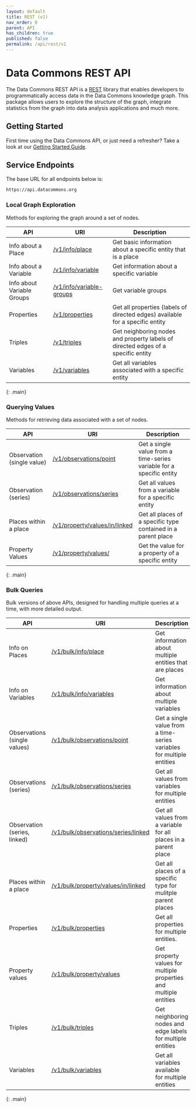 ```yaml
---
layout: default
title: REST (v1)
nav_order: 0
parent: API
has_children: true
published: false
permalink: /api/rest/v1
---
```


# Data Commons REST API

The Data Commons REST API is a
[REST](https://en.wikipedia.org/wiki/Representational_state_transfer) library
that enables developers to programmatically access data in the Data Commons
knowledge graph. This package allows users to explore the structure of the
graph, integrate statistics from the graph into data analysis applications and
much more.

## Getting Started

First time using the Data Commons API, or just need a refresher? Take a look at
our [Getting Started Guide](/api/rest/v1/getting_started).

## Service Endpoints

The base URL for all endpoints below is:

```bash
https://api.datacommons.org
```

### Local Graph Exploration

Methods for exploring the graph around a set of nodes.

| API                        | URI                                                           | Description                                                                      |
| -------------------------- | ------------------------------------------------------------- | -------------------------------------------------------------------------------- |
| Info about a Place         | [/v1/info/place](/api/rest/v1/info/place)                     | Get basic information about a specific entity that is a place                    |
| Info about a Variable      | [/v1/info/variable](/api/rest/v1/info/variable)               | Get information about a specific variable                                        |
| Info about Variable Groups | [/v1/info/variable-groups](/api/rest/v1/info/variable-groups) | Get variable groups                                                              |
| Properties                 | [/v1/properties](/api/rest/v1/properties)                     | Get all properties (labels of directed edges) available for a specific entity    |
| Triples                    | [/v1/triples](/api/rest/v1/triples)                           | Get neighboring nodes and property labels of directed edges of a specific entity |
| Variables                  | [/v1/variables](/api/rest/v1/variables)                       | Get all variables associated with a specific entity                              |
{: .main}

### Querying Values

Methods for retrieving data associated with a set of nodes.

| API                        | URI                                                                     | Description                                                          |
| -------------------------- | ----------------------------------------------------------------------- | -------------------------------------------------------------------- |
| Observation (single value) | [/v1/observations/point](/api/rest/v1/observations/point)               | Get a single value from a time-series variable for a specific entity |
| Observation (series)       | [/v1/observations/series](/api/rest/v1/observations/series)             | Get all values from a variable for a specific entity                 |
| Places within a place      | [/v1/property/values/in/linked](/api/rest/v1/property/values/in/linked) | Get all places of a specific type contained in a parent place        |
| Property Values            | [/v1/property/values/](/api/rest/v1/property/values)                    | Get the value for a property of a specific entity                    |
{: .main}

### Bulk Queries

Bulk versions of above APIs, designed for handling multiple queries at a time,
with more detailed output.

| API                          | URI                                                                                 | Description                                                           |
| ---------------------------- | ----------------------------------------------------------------------------------- | --------------------------------------------------------------------- |
| Info on Places               | [/v1/bulk/info/place](/api/rest/v1/bulk/info/place)                                 | Get information about multiple entities that are places               |
| Info on Variables            | [/v1/bulk/info/variables](/api/rest/v1/bulk/info/variables)                         | Get information about multiple variables                              |
| Observations (single values) | [/v1/bulk/observations/point](/api/rest/v1/bulk/observations/point)                 | Get a single value from a time-series variables for multiple entities |
| Observations (series)        | [/v1/bulk/observations/series](/api/rest/v1/bulk/observations/series)               | Get all values from variables for multiple entities                   |
| Observation (series, linked) | [/v1/bulk/observations/series/linked](/api/rest/v1/bulk/observations/series/linked) | Get all values from a variable for all places in a parent place       |
| Places within a place        | [/v1/bulk/property/values/in/linked](/api/rest/v1/bulk/property/values/in/linked)   | Get all places of a specific type for mulitple parent places          |
| Properties                   | [/v1/bulk/properties](/api/rest/v1/bulk/properties)                                 | Get all properties for multiple entities.                             |
| Property values              | [/v1/bulk/property/values](/api/rest/v1/bulk/property/values)                       | Get property values for multiple properties and multiple entities     |
| Triples                      | [/v1/bulk/triples](/api/rest/v1/bulk/triples)                                       | Get neighboring nodes and edge labels for multiple entities           |
| Variables                    | [/v1/bulk/variables](/api/rest/v1/bulk/variables)                                   | Get all variables available for multiple entities                     |
{: .main}
